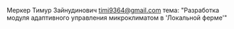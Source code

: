 Меркер Тимур Зайнудинович
timi9364@gmail.com
тема: "Разработка модуля адаптивного управления  микроклиматом в 'Локальной ферме'"

